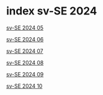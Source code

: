 # index sv-SE 2024

<a href="./05">sv-SE 2024 05</a>

<a href="./06">sv-SE 2024 06</a>

<a href="./07">sv-SE 2024 07</a>

<a href="./08">sv-SE 2024 08</a>

<a href="./09">sv-SE 2024 09</a>

<a href="./10">sv-SE 2024 10</a>
